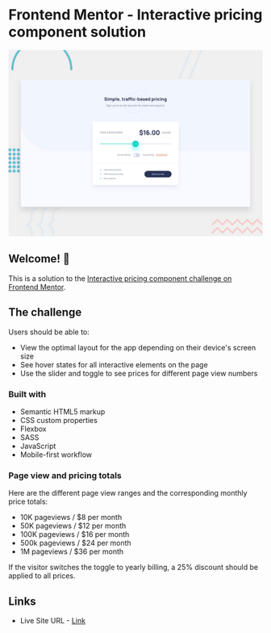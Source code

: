 # Frontend Mentor - Interactive pricing component solution

![Design preview for the Interactive pricing component coding challenge](./design/desktop-preview.jpg)

## Welcome! 🚀

This is a solution to the [Interactive pricing component challenge on Frontend Mentor](https://www.frontendmentor.io/challenges/interactive-pricing-component-t0m8PIyY8).

## The challenge

Users should be able to:

- View the optimal layout for the app depending on their device's screen size
- See hover states for all interactive elements on the page
- Use the slider and toggle to see prices for different page view numbers

### Built with

- Semantic HTML5 markup
- CSS custom properties
- Flexbox
- SASS
- JavaScript
- Mobile-first workflow

### Page view and pricing totals

Here are the different page view ranges and the corresponding monthly price totals:

- 10K pageviews / $8 per month
- 50K pageviews / $12 per month
- 100K pageviews / $16 per month
- 500k pageviews / $24 per month
- 1M pageviews / $36 per month

If the visitor switches the toggle to yearly billing, a 25% discount should be applied to all prices.

## Links

- Live Site URL - [Link](https://hellodajana-interactive-pricing-component.netlify.app/)
